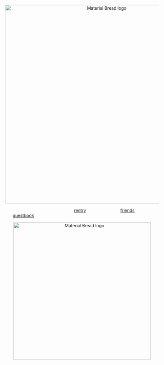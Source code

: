 <p align="center">
    <img width="650" src="https://media.discordapp.net/attachments/1028662831094173707/1218759357081059369/Untitled46_20240317111427.png?ex=6608d51a&is=65f6601a&hm=e8ea07f59109d1900d19b6f69d34a445e6f5d24723a3f2953e61ac4598648329&" alt="Material Bread logo">
</p>

⠀⠀⠀⠀⠀⠀⠀⠀⠀⠀⠀⠀⠀⠀⠀⠀⠀⠀⠀⠀⠀⠀[rentry](https://rentry.co/zen0researcher)⠀⠀⠀⠀⠀⠀⠀⠀⠀⠀⠀[friends](https://rentry.co/akapatients)⠀⠀⠀⠀⠀⠀⠀⠀⠀ [guestbook](https://zheathbed.123guestbook.com/)

<p align="center">
    <img width="450" src="https://media.discordapp.net/attachments/1028662831094173707/1218764802642677831/Untitled47_20240317113436.png?ex=6608da2c&is=65f6652c&hm=d8c1b007a5c5f585368e926c753c9543827fe315bc96947b98710036063d679e&" alt="Material Bread logo">
</p>



